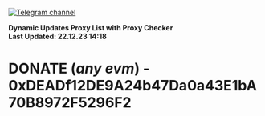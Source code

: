 [![Telegram channel](https://img.shields.io/endpoint?url=https://runkit.io/damiankrawczyk/telegram-badge/branches/master?url=https://t.me/n4z4v0d)](https://t.me/n4z4v0d) 

**Dynamic Updates Proxy List with Proxy Checker**  
**Last Updated: 22.12.23 14:18**

# DONATE (_any evm_) - 0xDEADf12DE9A24b47Da0a43E1bA70B8972F5296F2
